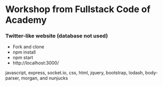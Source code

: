 # Workshop from Fullstack Code of Academy

### Twitter-like website (database not used)

- Fork and clone
- npm install
- npm start
- http://localhost:3000/


javascript, express, socket.io, css, html, jquery, bootstrap, lodash, body-parser, morgan, and nunjucks
